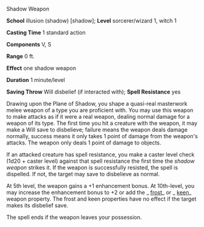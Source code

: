 Shadow Weapon

**School** illusion (shadow) [shadow]; **Level** sorcerer/wizard 1, witch 1

**Casting Time** 1 standard action

**Components** V, S

**Range** 0 ft.

**Effect** one shadow weapon

**Duration** 1 minute/level

**Saving Throw** Will disbelief (if interacted with); **Spell Resistance** yes

Drawing upon the Plane of Shadow, you shape a quasi-real masterwork melee weapon of a type you are proficient with. You may use this weapon to make attacks as if it were a real weapon, dealing normal damage for a weapon of its type. The first time you hit a creature with the weapon, it may make a Will save to disbelieve; failure means the weapon deals damage normally, success means it only takes 1 point of damage from the weapon's attacks. The weapon only deals 1 point of damage to objects.

If an attacked creature has spell resistance, you make a caster level check (1d20 + caster level) against that spell resistance the first time the _shadow weapon_ strikes it. If the weapon is successfully resisted, the spell is dispelled. If not, the target may save to disbelieve as normal.

At 5th level, the weapon gains a +1 enhancement bonus. At 10th-level, you may increase the enhancement bonus to +2 or add the _ [frost](magicItems/weapons.md#_weapons-frost)_ or _ [keen](magicItems/weapons.md#_weapons-keen)_ weapon property. The frost and keen properties have no effect if the target makes its disbelief save.

The spell ends if the weapon leaves your possession.

